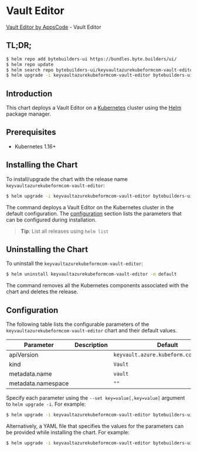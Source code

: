 # Vault Editor

[Vault Editor by AppsCode](https://byte.builders) - Vault Editor

## TL;DR;

```bash
$ helm repo add bytebuilders-ui https://bundles.byte.builders/ui/
$ helm repo update
$ helm search repo bytebuilders-ui/keyvaultazurekubeformcom-vault-editor --version=v0.4.17
$ helm upgrade -i keyvaultazurekubeformcom-vault-editor bytebuilders-ui/keyvaultazurekubeformcom-vault-editor -n default --create-namespace --version=v0.4.17
```

## Introduction

This chart deploys a Vault Editor on a [Kubernetes](http://kubernetes.io) cluster using the [Helm](https://helm.sh) package manager.

## Prerequisites

- Kubernetes 1.16+

## Installing the Chart

To install/upgrade the chart with the release name `keyvaultazurekubeformcom-vault-editor`:

```bash
$ helm upgrade -i keyvaultazurekubeformcom-vault-editor bytebuilders-ui/keyvaultazurekubeformcom-vault-editor -n default --create-namespace --version=v0.4.17
```

The command deploys a Vault Editor on the Kubernetes cluster in the default configuration. The [configuration](#configuration) section lists the parameters that can be configured during installation.

> **Tip**: List all releases using `helm list`

## Uninstalling the Chart

To uninstall the `keyvaultazurekubeformcom-vault-editor`:

```bash
$ helm uninstall keyvaultazurekubeformcom-vault-editor -n default
```

The command removes all the Kubernetes components associated with the chart and deletes the release.

## Configuration

The following table lists the configurable parameters of the `keyvaultazurekubeformcom-vault-editor` chart and their default values.

|     Parameter      | Description |                      Default                      |
|--------------------|-------------|---------------------------------------------------|
| apiVersion         |             | <code>keyvault.azure.kubeform.com/v1alpha1</code> |
| kind               |             | <code>Vault</code>                                |
| metadata.name      |             | <code>vault</code>                                |
| metadata.namespace |             | <code>""</code>                                   |


Specify each parameter using the `--set key=value[,key=value]` argument to `helm upgrade -i`. For example:

```bash
$ helm upgrade -i keyvaultazurekubeformcom-vault-editor bytebuilders-ui/keyvaultazurekubeformcom-vault-editor -n default --create-namespace --version=v0.4.17 --set apiVersion=keyvault.azure.kubeform.com/v1alpha1
```

Alternatively, a YAML file that specifies the values for the parameters can be provided while
installing the chart. For example:

```bash
$ helm upgrade -i keyvaultazurekubeformcom-vault-editor bytebuilders-ui/keyvaultazurekubeformcom-vault-editor -n default --create-namespace --version=v0.4.17 --values values.yaml
```
